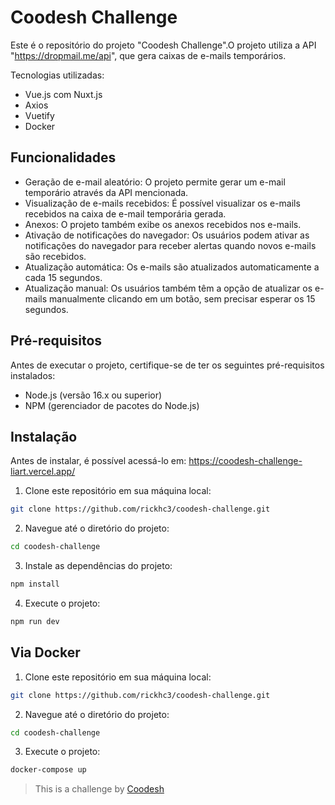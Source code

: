 # Coodesh Challenge

Este é o repositório do projeto "Coodesh Challenge".O projeto utiliza a API "https://dropmail.me/api", que gera caixas de e-mails temporários.

Tecnologias utilizadas:
- Vue.js com Nuxt.js
- Axios
- Vuetify
- Docker

## Funcionalidades

- Geração de e-mail aleatório: O projeto permite gerar um e-mail temporário através da API mencionada.
- Visualização de e-mails recebidos: É possível visualizar os e-mails recebidos na caixa de e-mail temporária gerada.
- Anexos: O projeto também exibe os anexos recebidos nos e-mails.
- Ativação de notificações do navegador: Os usuários podem ativar as notificações do navegador para receber alertas quando novos e-mails são recebidos.
- Atualização automática: Os e-mails são atualizados automaticamente a cada 15 segundos.
- Atualização manual: Os usuários também têm a opção de atualizar os e-mails manualmente clicando em um botão, sem precisar esperar os 15 segundos.

## Pré-requisitos

Antes de executar o projeto, certifique-se de ter os seguintes pré-requisitos instalados:

- Node.js (versão 16.x ou superior)
- NPM (gerenciador de pacotes do Node.js)

## Instalação

Antes de instalar, é possível acessá-lo em: https://coodesh-challenge-liart.vercel.app/

1. Clone este repositório em sua máquina local:

```bash
git clone https://github.com/rickhc3/coodesh-challenge.git
```

2. Navegue até o diretório do projeto:

```bash
cd coodesh-challenge
```

3. Instale as dependências do projeto:

```bash
npm install
```

4. Execute o projeto:

```bash
npm run dev
```


## Via Docker

1. Clone este repositório em sua máquina local:

```bash
git clone https://github.com/rickhc3/coodesh-challenge.git
```

2. Navegue até o diretório do projeto:

```bash
cd coodesh-challenge
```

3. Execute o projeto:

```bash
docker-compose up
```

>  This is a challenge by [Coodesh](https://coodesh.com/)

